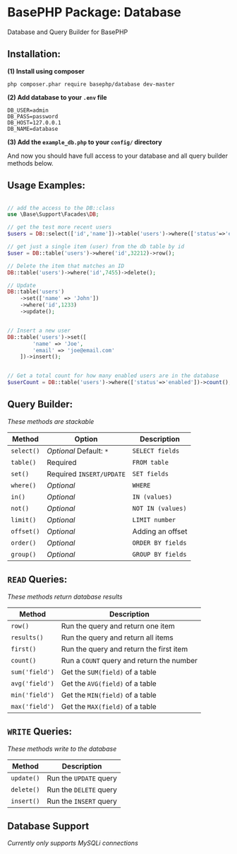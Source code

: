 # BasePHP Package: Database
Database and Query Builder for BasePHP

Installation:
---------------

**(1) Install using composer**

`php composer.phar require basephp/database dev-master`

**(2) Add database to your `.env` file**

```
DB_USER=admin
DB_PASS=password
DB_HOST=127.0.0.1
DB_NAME=database
```

**(3) Add the `example_db.php` to your `config/` directory**

And now you should have full access to your database and all query builder methods below.


Usage Examples:
---------------

```php

// add the access to the DB::class
use \Base\Support\Facades\DB;

// get the test more recent users
$users = DB::select(['id','name'])->table('users')->where(['status'=>'enabled'])->limit(10)->order('id DESC')->results();

// get just a single item (user) from the db table by id
$user = DB::table('users')->where('id',32212)->row();

// Delete the item that matches an ID
DB::table('users')->where('id',7455)->delete();

// Update
DB::table('users')
    ->set(['name' => 'John'])
    ->where('id',1233)
    ->update();


// Insert a new user
DB::table('users')->set([
        'name' => 'Joe',
        'email' => 'joe@email.com'
    ])->insert();


// Get a total count for how many enabled users are in the database
$userCount = DB::table('users')->where(['status'=>'enabled'])->count();


```

Query Builder:
---------------

*These methods are stackable*

|Method           |Option                       |Description          |
|---              |---                          |---                  |
|`select()`       | *Optional* Default: `*`     | `SELECT fields`     |
|`table()`        | Required                    | `FROM table`        |
|`set()`          | Required `INSERT/UPDATE`    | `SET fields`        |
|`where()`        | *Optional*                  | `WHERE`             |
|`in()`           | *Optional*                  | `IN (values)`       |
|`not()`          | *Optional*                  | `NOT IN (values)`   |
|`limit()`        | *Optional*                  | `LIMIT number`      |
|`offset()`       | *Optional*                  | Adding an offset    |
|`order()`        | *Optional*                  | `ORDER BY fields`   |
|`group()`        | *Optional*                  | `GROUP BY fields`   |


`READ` Queries:
---------------

*These methods return database results*

|Method             | Description                                   |
|---                |---                                            |
|`row()`            | Run the query and return one item             |
|`results()`        | Run the query and return all items            |
|`first()`          | Run the query and return the first item       |
|`count()`          | Run a `COUNT` query and return the number     |
|`sum('field')`     | Get the `SUM(field)` of a table               |
|`avg('field')`     | Get the `AVG(field)` of a table               |
|`min('field')`     | Get the `MIN(field)` of a table               |
|`max('field')`     | Get the `MAX(field)` of a table               |

`WRITE` Queries:
---------------

*These methods write to the database*

|Method           | Description                                   |
|---              |---                                            |
|`update()`       | Run the `UPDATE` query                        |
|`delete()`       | Run the `DELETE` query                        |
|`insert()`       | Run the `INSERT` query                        |


Database Support
---------------

*Currently only supports MySQLi connections*
